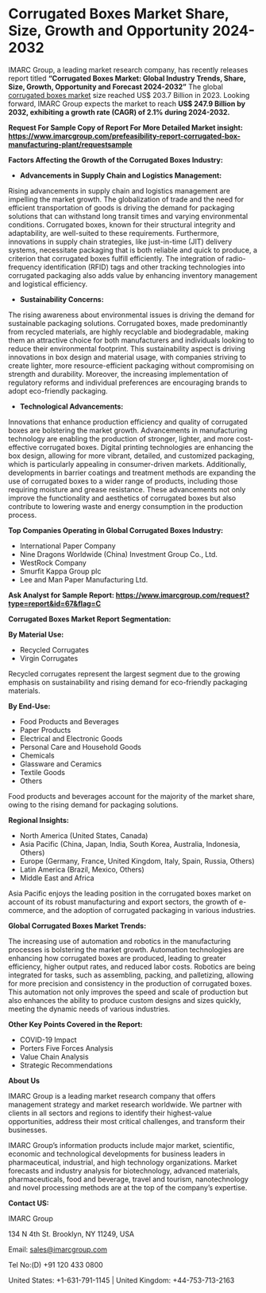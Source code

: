 ﻿# **Corrugated Boxes Market Share, Size, Growth and Opportunity 2024-2032**
IMARC Group, a leading market research company, has recently releases report titled **“Corrugated Boxes Market: Global Industry Trends, Share, Size, Growth, Opportunity and Forecast 2024-2032”** The global [corrugated boxes market](https://www.imarcgroup.com/prefeasibility-report-corrugated-box-manufacturing-plant) size reached US$ 203.7 Billion in 2023. Looking forward, IMARC Group expects the market to reach **US$ 247.9 Billion by 2032, exhibiting a growth rate (CAGR) of 2.1% during 2024-2032.** 

**Request For Sample Copy of Report For More Detailed Market insight: <https://www.imarcgroup.com/prefeasibility-report-corrugated-box-manufacturing-plant/requestsample>**

**Factors Affecting the Growth of the Corrugated Boxes Industry:**

- **Advancements in Supply Chain and Logistics Management:**

Rising advancements in supply chain and logistics management are impelling the market growth. The globalization of trade and the need for efficient transportation of goods is driving the demand for packaging solutions that can withstand long transit times and varying environmental conditions. Corrugated boxes, known for their structural integrity and adaptability, are well-suited to these requirements. Furthermore, innovations in supply chain strategies, like just-in-time (JIT) delivery systems, necessitate packaging that is both reliable and quick to produce, a criterion that corrugated boxes fulfill efficiently. The integration of radio-frequency identification (RFID) tags and other tracking technologies into corrugated packaging also adds value by enhancing inventory management and logistical efficiency.

- **Sustainability Concerns:**

The rising awareness about environmental issues is driving the demand for sustainable packaging solutions. Corrugated boxes, made predominantly from recycled materials, are highly recyclable and biodegradable, making them an attractive choice for both manufacturers and individuals looking to reduce their environmental footprint. This sustainability aspect is driving innovations in box design and material usage, with companies striving to create lighter, more resource-efficient packaging without compromising on strength and durability. Moreover, the increasing implementation of regulatory reforms and individual preferences are encouraging brands to adopt eco-friendly packaging.

- **Technological Advancements:**

Innovations that enhance production efficiency and quality of corrugated boxes are bolstering the market growth. Advancements in manufacturing technology are enabling the production of stronger, lighter, and more cost-effective corrugated boxes. Digital printing technologies are enhancing the box design, allowing for more vibrant, detailed, and customized packaging, which is particularly appealing in consumer-driven markets. Additionally, developments in barrier coatings and treatment methods are expanding the use of corrugated boxes to a wider range of products, including those requiring moisture and grease resistance. These advancements not only improve the functionality and aesthetics of corrugated boxes but also contribute to lowering waste and energy consumption in the production process.

**Top Companies Operating in Global Corrugated Boxes Industry:**

- International Paper Company
- Nine Dragons Worldwide (China) Investment Group Co., Ltd.
- WestRock Company
- Smurfit Kappa Group plc
- Lee and Man Paper Manufacturing Ltd.

**Ask Analyst for Sample Report: <https://www.imarcgroup.com/request?type=report&id=67&flag=C>**

**Corrugated Boxes Market Report Segmentation:**

**By Material Use:**

- Recycled Corrugates
- Virgin Corrugates

Recycled corrugates represent the largest segment due to the growing emphasis on sustainability and rising demand for eco-friendly packaging materials.

**By End-Use:**

- Food Products and Beverages
- Paper Products
- Electrical and Electronic Goods
- Personal Care and Household Goods
- Chemicals
- Glassware and Ceramics
- Textile Goods
- Others

Food products and beverages account for the majority of the market share, owing to the rising demand for packaging solutions.

**Regional Insights:**

- North America (United States, Canada)
- Asia Pacific (China, Japan, India, South Korea, Australia, Indonesia, Others)
- Europe (Germany, France, United Kingdom, Italy, Spain, Russia, Others)
- Latin America (Brazil, Mexico, Others)
- Middle East and Africa

Asia Pacific enjoys the leading position in the corrugated boxes market on account of its robust manufacturing and export sectors, the growth of e-commerce, and the adoption of corrugated packaging in various industries.

**Global Corrugated Boxes Market Trends:**

The increasing use of automation and robotics in the manufacturing processes is bolstering the market growth. Automation technologies are enhancing how corrugated boxes are produced, leading to greater efficiency, higher output rates, and reduced labor costs. Robotics are being integrated for tasks, such as assembling, packing, and palletizing, allowing for more precision and consistency in the production of corrugated boxes. This automation not only improves the speed and scale of production but also enhances the ability to produce custom designs and sizes quickly, meeting the dynamic needs of various industries.

**Other Key Points Covered in the Report:**

- COVID-19 Impact
- Porters Five Forces Analysis
- Value Chain Analysis
- Strategic Recommendations

**About Us**

IMARC Group is a leading market research company that offers management strategy and market research worldwide. We partner with clients in all sectors and regions to identify their highest-value opportunities, address their most critical challenges, and transform their businesses.

IMARC Group’s information products include major market, scientific, economic and technological developments for business leaders in pharmaceutical, industrial, and high technology organizations. Market forecasts and industry analysis for biotechnology, advanced materials, pharmaceuticals, food and beverage, travel and tourism, nanotechnology and novel processing methods are at the top of the company’s expertise.

**Contact US:**

IMARC Group

134 N 4th St. Brooklyn, NY 11249, USA

Email: sales@imarcgroup.com

Tel No:(D) +91 120 433 0800

United States: +1-631-791-1145 | United Kingdom: +44-753-713-2163
